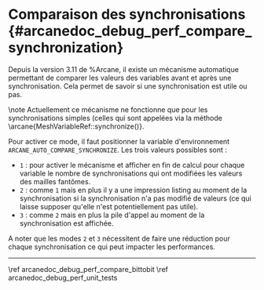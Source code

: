 ﻿# Comparaison des synchronisations {#arcanedoc_debug_perf_compare_synchronization}

Depuis la version 3.11 de %Arcane, il existe un mécanisme automatique
permettant de comparer les valeurs des variables avant et après une
synchronisation. Cela permet de savoir si une synchronisation est
utile ou pas.

\note Actuellement ce mécanisme ne fonctionne que pour les
synchronisations simples (celles qui sont appelées via la méthode
\arcane{MeshVariableRef::synchronize()}.

Pour activer ce mode, il faut positionner la variable d'environnement
`ARCANE_AUTO_COMPARE_SYNCHRONIZE`. Les trois valeurs possibles sont :

- `1` : pour activer le mécanisme et afficher en fin de calcul pour
  chaque variable le nombre de synchronisations qui ont modifiées les
  valeurs des mailles fantômes.
- `2` : comme `1` mais en plus il y a une impression listing au moment
  de la synchronisation si la synchronisation n'a pas modifié de
  valeurs (ce qui laisse supposer qu'elle n'est potentiellement pas
  utile).
- `3` : comme `2` mais en plus la pile d'appel au moment de la
  synchronisation est affichée.

A noter que les modes `2` et `3` nécessitent de faire une réduction pour
chaque synchronisation ce qui peut impacter les performances.

____

<div class="section_buttons">
<span class="back_section_button">
\ref arcanedoc_debug_perf_compare_bittobit
</span>
<span class="next_section_button">
\ref arcanedoc_debug_perf_unit_tests
</span>
</div>
